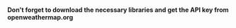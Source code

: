 

###



###



###


<h4 align="left">Don't forget to download the necessary libraries and get the API key from openweathermap.org
</h4>


###


###



###



###
